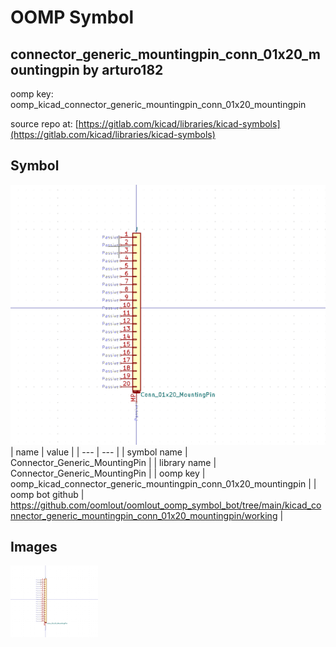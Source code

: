# OOMP Symbol  
## connector_generic_mountingpin_conn_01x20_mountingpin  by arturo182  
  
oomp key: oomp_kicad_connector_generic_mountingpin_conn_01x20_mountingpin  
  
source repo at: [https://gitlab.com/kicad/libraries/kicad-symbols](https://gitlab.com/kicad/libraries/kicad-symbols)  
## Symbol  
  
[![working.png](working_600.png)](working.png)  
| name | value | 
| --- | --- | 
| symbol name | Connector_Generic_MountingPin | 
| library name | Connector_Generic_MountingPin | 
| oomp key | oomp_kicad_connector_generic_mountingpin_conn_01x20_mountingpin | 
| oomp bot github | https://github.com/oomlout/oomlout_oomp_symbol_bot/tree/main/kicad_connector_generic_mountingpin_conn_01x20_mountingpin/working | 
## Images  
  
[![working.png](working_140.png)](working.png)  
